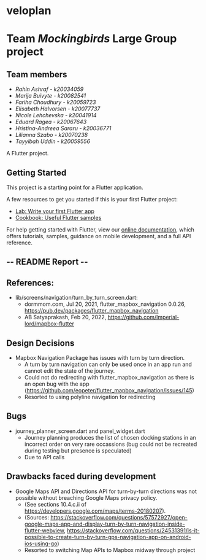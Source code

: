 # veloplan

# Team *Mockingbirds* Large Group project

## Team members
- *Rahin Ashraf - k20034059*
- *Marija Buivyte - k20082541*
- *Fariha Choudhury - k20059723*
- *Elisabeth Halvorsen - k20077737*
- *Nicole Lehchevska - k20041914*
- *Eduard Ragea - k20067643*
- *Hristina-Andreea Sararu - k20036771*
- *Lilianna Szabo - k20070238*
- *Tayyibah Uddin - k20059556*



A Flutter project.

## Getting Started

This project is a starting point for a Flutter application.

A few resources to get you started if this is your first Flutter project:

- [Lab: Write your first Flutter app](https://flutter.dev/docs/get-started/codelab)
- [Cookbook: Useful Flutter samples](https://flutter.dev/docs/cookbook)

For help getting started with Flutter, view our
[online documentation](https://flutter.dev/docs), which offers tutorials,
samples, guidance on mobile development, and a full API reference.


## -- README Report -- ##

## References:
- lib/screens/navigation/turn_by_turn_screen.dart: 
    * dormmom.com, Jul 20, 2021, flutter_mapbox_navigation 0.0.26, https://pub.dev/packages/flutter_mapbox_navigation
    * AB Satyaprakash, Feb 20, 2022, https://github.com/Imperial-lord/mapbox-flutter


## Design Decisions 
- Mapbox Navigation Package has issues with turn by turn direction.
    - A turn by turn navigation can only be used once in an app run and cannot edit the state of the journey.
    - Could not do redirecting with flutter_mapbox_navigation as there is an open bug with the app (https://github.com/eopeter/flutter_mapbox_navigation/issues/145)
    - Resorted to using polyline navigation for redirecting


## Bugs 
- journey_planner_screen.dart and panel_widget.dart
    - Journey planning produces the list of chosen docking stations in an incorrect order on very rare occassions (bug could not be recreated during testing but presence is speculated)
    - Due to API calls 


## Drawbacks faced during development
- Google Maps API and Directions API for turn-by-turn directions was not possible without breaching Google Maps privacy policy. 
    - (See sections 10.4.c.ii of https://developers.google.com/maps/terms-20180207). 
    - (Sources: https://stackoverflow.com/questions/57572927/open-google-maps-app-and-display-turn-by-turn-navigation-inside-flutter-webview, https://stackoverflow.com/questions/24531391/is-it-possible-to-create-turn-by-turn-gps-navigation-app-on-android-ios-using-go)
    - Resorted to switching Map APIs to Mapbox midway through project
